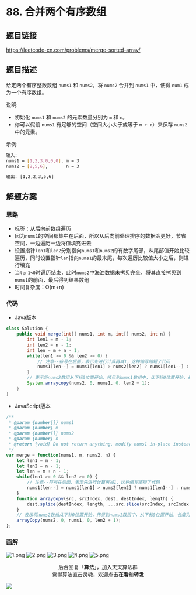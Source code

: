 # 88. 合并两个有序数组

## 题目链接

https://leetcode-cn.com/problems/merge-sorted-array/

## 题目描述

给定两个有序整数数组 `nums1` 和 `nums2`，将 `nums2` 合并到 `nums1` 中，使得 `num1` 成为一个有序数组。

说明:

- 初始化 `nums1` 和 `nums2` 的元素数量分别为 `m` 和 `n`。
- 你可以假设 `nums1` 有足够的空间（空间大小大于或等于 `m + n`）来保存 `nums2` 中的元素。

示例:

```bash
输入:
nums1 = [1,2,3,0,0,0], m = 3
nums2 = [2,5,6],       n = 3

输出: [1,2,2,3,5,6]
```

## 解题方案

### 思路

- 标签：从后向前数组遍历
- 因为`nums1`的空间都集中在后面，所以从后向前处理排序的数据会更好，节省空间，一边遍历一边将值填充进去
- 设置指针`len1`和`len2`分别指向`nums1`和`nums2`的有数字尾部，从尾部值开始比较遍历，同时设置指针`len`指向`nums1`的最末尾，每次遍历比较值大小之后，则进行填充
- 当`len1<0`时遍历结束，此时`nums2`中海油数据未拷贝完全，将其直接拷贝到`nums1`的前面，最后得到结果数组
- 时间复杂度：O(m+n)

### 代码

- Java版本

```Java
class Solution {
    public void merge(int[] nums1, int m, int[] nums2, int n) {
        int len1 = m - 1;
        int len2 = n - 1;
        int len = m + n - 1;
        while(len1 >= 0 && len2 >= 0) {
            // 注意--符号在后面，表示先进行计算再减1，这种缩写缩短了代码
            nums1[len--] = nums1[len1] > nums2[len2] ? nums1[len1--] : nums2[len2--];
        }
        // 表示将nums2数组从下标0位置开始，拷贝到nums1数组中，从下标0位置开始，长度为len2+1
        System.arraycopy(nums2, 0, nums1, 0, len2 + 1);
    }
}
```

- JavaScript版本

```JavaScript
/**
 * @param {number[]} nums1
 * @param {number} m
 * @param {number[]} nums2
 * @param {number} n
 * @return {void} Do not return anything, modify nums1 in-place instead.
 */
var merge = function(nums1, m, nums2, n) {
    let len1 = m - 1;
    let len2 = n - 1;
    let len = m + n - 1;
    while(len1 >= 0 && len2 >= 0) {
        // 注意--符号在后面，表示先进行计算再减1，这种缩写缩短了代码
        nums1[len--] = nums1[len1] > nums2[len2] ? nums1[len1--] : nums2[len2--];
    }
    function arrayCopy(src, srcIndex, dest, destIndex, length) {
        dest.splice(destIndex, length, ...src.slice(srcIndex, srcIndex + length));
    }
    // 表示将nums2数组从下标0位置开始，拷贝到nums1数组中，从下标0位置开始，长度为len2+1
    arrayCopy(nums2, 0, nums1, 0, len2 + 1);
};
```


### 画解

![1.png](https://i.loli.net/2019/07/08/5d22928d0721b19794.png)
![2.png](https://i.loli.net/2019/07/08/5d22928d370e064840.png)
![3.png](https://i.loli.net/2019/07/08/5d22928d1796c87751.png)
![4.png](https://i.loli.net/2019/07/08/5d22928d0bee859308.png)
![5.png](https://i.loli.net/2019/07/08/5d22928d0d74874326.png)


<span style="display:block;text-align:center;">后台回复「<strong>算法</strong>」，加入天天算法群</span>
<span style="display:block;text-align:center;">觉得算法直击灵魂，欢迎点击<strong>在看</strong>和<strong>转发</strong></span>

![](https://i.loli.net/2019/05/20/5ce23b33cc01d73486.gif)
